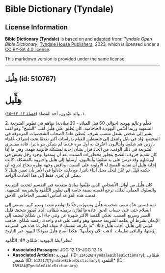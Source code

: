 # Bible Dictionary (Tyndale)

## License Information

**Bible Dictionary (Tyndale)** is based on and adapted from: _Tyndale Open Bible Dictionary_, [Tyndale House Publishers](https://tyndaleopenresources.com/), 2023, which is licensed under a [CC BY-SA 4.0 license](https://creativecommons.org/licenses/by-sa/4.0/legalcode.en).

This markdown version is provided under the same license.



--------------------------------

## هِلِّيل (id: 510767)

هِلِّيل
=======

١. والد عَبْدون، أحد القضاة ([قضاة ١٢: ١٣–١٥](https://ref.ly/Judg12:13-Judg12:15)).

2\. مُعلِّم وعالِم يهودي (حوالي 60 قبل الميلاد \- 20 ميلادية) ساهَم في تطوير الشريعة الشفهية وربما أسَّس اليهودية الحاخامية. كان يُطلق على هِلِّيل لقب "الشيخ" وهو لقب يشير إلى شخص يشغل منصب شرف، يُعطىَ عادةً لأصحاب الشخصيات المرموقة في المجتمع. وُلد في بابل وانتقل إلى فلسطين للقيام بدراسات أكثر تقدمًا تحت إشراف عُلماء بارزين هم شِمْعِيَا وأبتاليون. اعتُرِفَ به أول مرة عندما لم يتمكن بنو باثيرا، قادة مفسري الشريعة في ذلك الوقت، من اتخاذ قرار بشأن إجابة لمشكلة قانونية مهمة، وهي ما إذا كان تقديم خروف الفصح يتجاوز محظورات السبت. بعد أن سمعوا بوجود رجُل يعيش في أورشَلِيم وقد درسَ على يد شِمْعِيَا وأبتاليون، أرسلوا إلى هِلِّيل وأخبروه بالمشكلة. كانت إجابة هِلِّيل أن تقديم الفصح له الأولوية على السبت، وناقش وجهة نظره بنجاح لدرجة أن حكمه قُبِلَ، ثم عُيِّنَ ليحل محل أبناء باثيرا. مع ذلك، جادلوا في الأمر بأن تعيين هِلِّيلَ لا يمكن أن يُعزى فقط إلى هذا الحادث الواحد.

كان هِلِّيل من أوائل الأشخاص الذين طبَّقوا مبادئ متقدمة في التفسير لتحديد الشريعة والسلوك العملي. لذلك، ترجع أهميته بصفة خاصة إلى تطوير التَّلْمُود والشريعة الشفهية. قدمت هذه القواعد أساس التفسير الحاخامي اللاحق.

ثمة قصص عِدَّة تصف شخصية هِلِّيل وتصورُه رجلًا ذا تواضع شديد وصبر كبير، يسعى إلى السلام حتى على حساب الحق. عادة ما يُقارَن بزميله شَمَّاي، الذي يُصور شخصًا قليل الصبر وسريع الغضب. تحكي القصة الأكثر شهرة عن وثني جاء إلى شَمَّايَ ليضمه إلى الإيمان بشرط أن يعلمه الشريعة جميعها وهو واقف على قدم واحدة. رفضه شَمَّايَ، فذهب الوثني إلى هِلِّيل. أجاب هِلِّيل قائلًا: "ما تكرهه لنفسك لا تفعله لجارك؛ هذه هي الشريعة بِرُمَّتها، والباقي تعليقات. اذهب الآن وتعلَّمها". هكذا أصبح هِلِّيلَ نموذجًا لليهود عبر التاريخ.

*انظر أيضًا* اليهودية؛ شَمَّايَ \#4؛ التَّلْمُود.

* **Associated Passages:** JDG 12:13–JDG 12:15
* **Associated Articles:** اليهودية (ID: `124526@TyndaleBibleDictionary`); شَمَّاي، شمعي (ID: `512217@TyndaleBibleDictionary`); التلمود* (ID: `159184@TyndaleBibleDictionary`)


